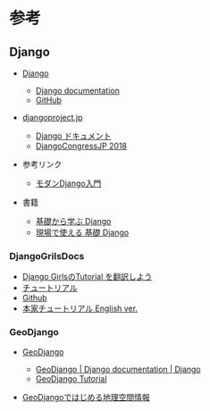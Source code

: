 # 参考

## Django

* [Django](https://www.djangoproject.com/)
    * [Django documentation](https://docs.djangoproject.com/en/2.0/)
    * [GitHub](https://github.com/django)
* [djangoproject.jp](http://djangoproject.jp/)
    * [Django ドキュメント](https://docs.djangoproject.com/ja/2.0/)
    * [DjangoCongressJP 2018](https://djangocongress.jp/)

* 参考リンク
    * [モダンDjango入門](https://codezine.jp/article/corner/723)
* 書籍
    * [基礎から学ぶ Django](https://www.amazon.co.jp/dp/486354247X)
    * [現場で使える 基礎 Django](https://booth.pm/ja/items/823251)

### DjangoGrilsDocs

* [Django GirlsのTutorial を翻訳しよう](https://bit.ly/2rWD1tE)
* [チュートリアル](https://djangogirlsjapan.gitbooks.io/workshop_tutorialjp/content/)
* [Github](https://github.com/DjangoGirlsJapan/tutorialJP)
* [本家チュートリアル English ver.](https://tutorial.djangogirls.org/en/)

### GeoDjango

* [GeoDjango](https://docs.djangoproject.com/en/2.0/ref/contrib/gis/)
    * [GeoDjango | Django documentation | Django](https://docs.djangoproject.com/en/2.0/ref/contrib/gis/)
    * [GeoDjango Tutorial](https://docs.djangoproject.com/en/2.0/ref/contrib/gis/tutorial/)

* [GeoDjangoではじめる地理空間情報](https://speakerdeck.com/homata/geodjangodehazimerudi-li-kong-jian-qing-bao)
